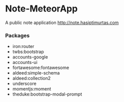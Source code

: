 # Note-MeteorApp
A public note application http://note.hasiptimurtas.com

### Packages
  - iron:router
  - twbs:bootstrap
  - accounts-google
  - accounts-ui
  - fortawesome:fontawesome
  - aldeed:simple-schema
  - aldeed:collection2
  - underscore
  - momentjs:moment
  - theduke:bootstrap-modal-prompt
